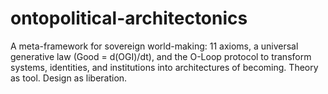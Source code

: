 # ontopolitical-architectonics
A meta-framework for sovereign world-making: 11 axioms, a universal generative law (Good = d(OGI)/dt), and the O-Loop protocol to transform systems, identities, and institutions into architectures of becoming. Theory as tool. Design as liberation.
